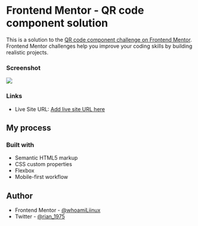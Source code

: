 # Frontend Mentor - QR code component solution

This is a solution to the [QR code component challenge on Frontend Mentor](https://www.frontendmentor.io/challenges/qr-code-component-iux_sIO_H). Frontend Mentor challenges help you improve your coding skills by building realistic projects. 

### Screenshot

![](./screenshot.jpg)

### Links
- Live Site URL: [Add live site URL here](https://qr-component-frontendmentor-rian.netlify.app/)

## My process

### Built with

- Semantic HTML5 markup
- CSS custom properties
- Flexbox
- Mobile-first workflow

## Author
- Frontend Mentor - [@whoamiLiinux](https://www.frontendmentor.io/profile/whoamiLiinux)
- Twitter - [@rian_1975](https://twitter.com/rian_1975)

